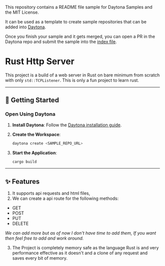 This repository contains a README file sample for Daytona Samples and the MIT License.

It can be used as a template to create sample repositories that can be added into [Daytona](https://github.com/daytonaio/daytona).

Once you finish your sample and it gets merged, you can open a PR in the Daytona repo and submit the sample into the [index file](https://github.com/daytonaio/daytona/blob/main/hack/samples/index.json).

# Rust Http Server

This project is a build of a web server in Rust on bare minimum from scratch with only `std::TCPListener`. This is only a fun project to learn rust.

---

## 🚀 Getting Started  

### Open Using Daytona  

1. **Install Daytona**: Follow the [Daytona installation guide](https://www.daytona.io/docs/installation/installation/).  
2. **Create the Workspace**:  
   ```bash  
   daytona create <SAMPLE_REPO_URL> 
   ```  

4. **Start the Application**:  
   ```bash  
   cargo build
   ```  

---

## ✨ Features  

1. It supports api requests and html files,
2. We can create a api route for the following methods:
  * GET
  * POST
  * PUT
  * DELETE

  *We can add more but as of now I don't have time to add them, If you want then feel free to add and work around.*

3. The Project is completely memory safe as the language Rust is and very performance effective as it doesn't and a clone of any request and saves every bit of memory.